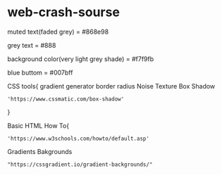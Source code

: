 # web-crash-sourse


muted text(faded grey) = #868e98

grey text = #888

background color(very light grey shade) = #f7f9fb


blue buttom = #007bff


CSS tools{
    gradient generator
    border radius
    Noise Texture
    Box Shadow

    'https://www.cssmatic.com/box-shadow'
}

Basic HTML How To{

    'https://www.w3schools.com/howto/default.asp'
    
    
Gradients Bakgrounds 

    "https://cssgradient.io/gradient-backgrounds/"
